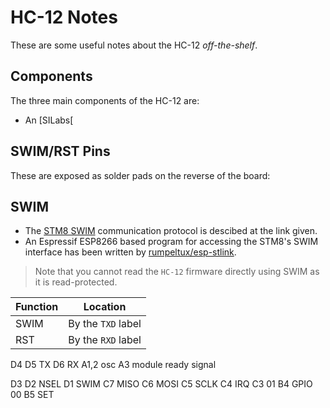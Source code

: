 # HC-12 Notes
These are some useful notes about the HC-12 _off-the-shelf_.

## Components
The three main components of the HC-12 are:

- An [SILabs[


## SWIM/RST Pins
These are exposed as solder pads on the reverse of the board:

## SWIM
- The [STM8 SWIM] communication protocol is descibed at the link given.
- An Espressif ESP8266 based program for accessing the STM8's SWIM interface has been written by [rumpeltux/esp-stlink].

> Note that you cannot read the `HC-12` firmware directly using SWIM as it is read-protected.

|Function|Location|
|-|-|
|SWIM|By the `TXD` label|
|RST|By the `RXD` label|


D4
D5     TX
D6     RX
A1,2   osc
A3     module ready signal

D3
D2           NSEL
D1  SWIM
C7           MISO
C6           MOSI
C5           SCLK
C4            IRQ
C3             01
B4        GPIO 00
B5            SET




[STM8 SWIM]: https://www.st.com/resource/en/user_manual/um0470-stm8-swim-communication-protocol-and-debug-module-stmicroelectronics.pdf
[rumpeltux/esp-stlink]: https://github.com/rumpeltux/esp-stlink